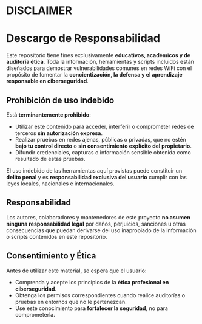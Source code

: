 # DISCLAIMER

# Descargo de Responsabilidad

Este repositorio tiene fines exclusivamente **educativos, académicos y de auditoría ética**. Toda la información, herramientas y scripts incluidos están diseñados para demostrar vulnerabilidades comunes en redes WiFi con el propósito de fomentar la **concientización, la defensa y el aprendizaje responsable en ciberseguridad**.

## Prohibición de uso indebido

Está **terminantemente prohibido**:

- Utilizar este contenido para acceder, interferir o comprometer redes de terceros **sin autorización expresa**.
- Realizar pruebas en redes ajenas, públicas o privadas, que no estén **bajo tu control directo** o **sin consentimiento explícito del propietario**.
- Difundir credenciales, capturas o información sensible obtenida como resultado de estas pruebas.

El uso indebido de las herramientas aquí provistas puede constituir un **delito penal** y es **responsabilidad exclusiva del usuario** cumplir con las leyes locales, nacionales e internacionales.

## Responsabilidad

Los autores, colaboradores y mantenedores de este proyecto **no asumen ninguna responsabilidad legal** por daños, perjuicios, sanciones u otras consecuencias que puedan derivarse del uso inapropiado de la información o scripts contenidos en este repositorio.

## Consentimiento y Ética

Antes de utilizar este material, se espera que el usuario:

- Comprenda y acepte los principios de la **ética profesional en ciberseguridad**.
- Obtenga los permisos correspondientes cuando realice auditorías o pruebas en entornos que no le pertenezcan.
- Use este conocimiento para **fortalecer la seguridad**, no para comprometerla.
